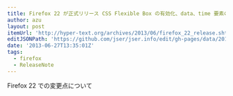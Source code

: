 ```yaml
---
title: Firefox 22 が正式リリース CSS Flexible Box の有効化、data、time 要素のサポートなど | WWW WATCH
author: azu
layout: post
itemUrl: 'http://hyper-text.org/archives/2013/06/firefox_22_release.shtml'
editJSONPath: 'https://github.com/jser/jser.info/edit/gh-pages/data/2013/06/index.json'
date: '2013-06-27T13:35:01Z'
tags:
  - firefox
  - ReleaseNote
---
```

Firefox 22 での変更点について
